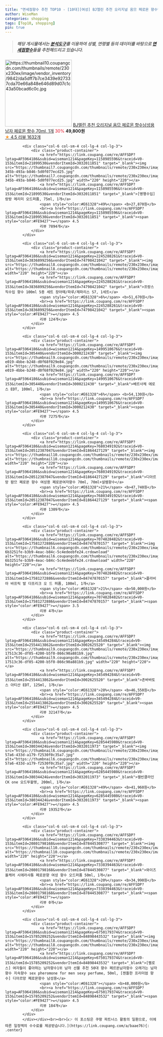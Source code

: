 ```yaml
---
title: "면세점향수 추천 TOP10 - [10대][여성] BJ엘린 추천 오리지널 옴므 페로몬 향수남성용 남자 페로몬 향수 70ml, 1개"
author: WiseMan
categories: shopping
tags: [Top10, shopping]
pin: true
---
```


> ##### 해당 게시물에서는 [**분석도구**](https://itemscout.io/)를 이용하여 **성별**, **연령별** 등의 데이터를 바탕으로 [**면세점향수**](https://link.coupang.com/a/baae76)들을 추천해드리고 있습니다.
<div class="container"><div class="row">
            <div class="col-6 col-sm-4 col-lg-4 col-lg-3">
                <div class="product-container">
                    <a href="https://link.coupang.com/re/AFFSDP?lptag=AF5964186&subid=wiseman1214&pageKey=7230281913&traceid=V0-153&itemId=18344805133&vendorItemId=4194237358" target="_blank"><img src="https://thumbnail10.coupangcdn.com/thumbnails/remote/230x230ex/image/vendor_inventory/9842/da5dff7b7ce3439e927337cda70e66a848e646d89d07c1c43a50bcad6c0c.jpg" alt="https://thumbnail10.coupangcdn.com/thumbnails/remote/230x230ex/image/vendor_inventory/9842/da5dff7b7ce3439e927337cda70e66a848e646d89d07c1c43a50bcad6c0c.jpg" width="220" height="220"></a>
                    <a href="https://link.coupang.com/re/AFFSDP?lptag=AF5964186&subid=wiseman1214&pageKey=7230281913&traceid=V0-153&itemId=18344805133&vendorItemId=4194237358" target="_blank">BJ엘린 추천 오리지널 옴므 페로몬 향수남성용 남자 페로몬 향수 70ml, 1개</a>
                    <span style="color:#E61328">30%</span> <b>49,800원</b>
                    <br><a href="https://link.coupang.com/re/AFFSDP?lptag=AF5964186&subid=wiseman1214&pageKey=7230281913&traceid=V0-153&itemId=18344805133&vendorItemId=4194237358" target="_blank"><span style="color:#FE9427">★</span> 4.5
                    리뷰 1632개</a>
                </div>
            </div>
            
            <div class="col-6 col-sm-4 col-lg-4 col-lg-3">
                <div class="product-container">
                    <a href="https://link.coupang.com/re/AFFSDP?lptag=AF5964186&subid=wiseman1214&pageKey=1158985596&traceid=V0-153&itemId=21899530&vendorItemId=3032011851" target="_blank"><img src="https://thumbnail7.coupangcdn.com/thumbnails/remote/230x230ex/image/product/image/vendoritem/2019/02/22/3032011851/469389f8-345b-493a-b846-5d0f077ecd25.jpg" alt="https://thumbnail7.coupangcdn.com/thumbnails/remote/230x230ex/image/product/image/vendoritem/2019/02/22/3032011851/469389f8-345b-493a-b846-5d0f077ecd25.jpg" width="220" height="220"></a>
                    <a href="https://link.coupang.com/re/AFFSDP?lptag=AF5964186&subid=wiseman1214&pageKey=1158985596&traceid=V0-153&itemId=21899530&vendorItemId=3032011851" target="_blank">[병행수입] 랑방 메리미 오드퍼퓸, 75ml, 1개</a>
                    <span style="color:#E61328">49%</span> <b>27,870원</b>
                    <br><a href="https://link.coupang.com/re/AFFSDP?lptag=AF5964186&subid=wiseman1214&pageKey=1158985596&traceid=V0-153&itemId=21899530&vendorItemId=3032011851" target="_blank"><span style="color:#FE9427">★</span> 4.5
                    리뷰 7894개</a>
                </div>
            </div>
            
            <div class="col-6 col-sm-4 col-lg-4 col-lg-3">
                <div class="product-container">
                    <a href="https://link.coupang.com/re/AFFSDP?lptag=AF5964186&subid=wiseman1214&pageKey=2245288261&traceid=V0-153&itemId=3836899256&vendorItemId=74798421042" target="_blank"><img src="https://thumbnail8.coupangcdn.com/thumbnails/remote/230x230ex/image/vendor_inventory/6de1/12e612f9f8ab01f320d2a9fde5c60a181b7771a44f28438c05065eae397b.jpg" alt="https://thumbnail8.coupangcdn.com/thumbnails/remote/230x230ex/image/vendor_inventory/6de1/12e612f9f8ab01f320d2a9fde5c60a181b7771a44f28438c05065eae397b.jpg" width="220" height="220"></a>
                    <a href="https://link.coupang.com/re/AFFSDP?lptag=AF5964186&subid=wiseman1214&pageKey=2245288261&traceid=V0-153&itemId=3836899256&vendorItemId=74798421042" target="_blank">프랑스 직수입 향수 100ml 5종 세트 장아떼/파루/제파리스 S7, 1세트</a>
                    <span style="color:#E61328">6%</span> <b>51,670원</b>
                    <br><a href="https://link.coupang.com/re/AFFSDP?lptag=AF5964186&subid=wiseman1214&pageKey=2245288261&traceid=V0-153&itemId=3836899256&vendorItemId=74798421042" target="_blank"><span style="color:#FE9427">★</span> 4.5
                    리뷰 124개</a>
                </div>
            </div>
            
            <div class="col-6 col-sm-4 col-lg-4 col-lg-3">
                <div class="product-container">
                    <a href="https://link.coupang.com/re/AFFSDP?lptag=AF5964186&subid=wiseman1214&pageKey=1499510676&traceid=V0-153&itemId=305440&vendorItemId=3000212430" target="_blank"><img src="https://thumbnail9.coupangcdn.com/thumbnails/remote/230x230ex/image/product/image/vendoritem/2015/03/27/3000212430/563b5038-e019-4bbe-b248-d0f68f029e84.jpg" alt="https://thumbnail9.coupangcdn.com/thumbnails/remote/230x230ex/image/product/image/vendoritem/2015/03/27/3000212430/563b5038-e019-4bbe-b248-d0f68f029e84.jpg" width="220" height="220"></a>
                    <a href="https://link.coupang.com/re/AFFSDP?lptag=AF5964186&subid=wiseman1214&pageKey=1499510676&traceid=V0-153&itemId=305440&vendorItemId=3000212430" target="_blank">베르사체 에로스 EDT, 100ml, 1개</a>
                    <span style="color:#E61328">6%</span> <b>54,130원</b>
                    <br><a href="https://link.coupang.com/re/AFFSDP?lptag=AF5964186&subid=wiseman1214&pageKey=1499510676&traceid=V0-153&itemId=305440&vendorItemId=3000212430" target="_blank"><span style="color:#FE9427">★</span> 4.5
                    리뷰 7275개</a>
                </div>
            </div>
            
            <div class="col-6 col-sm-4 col-lg-4 col-lg-3">
                <div class="product-container">
                    <a href="https://link.coupang.com/re/AFFSDP?lptag=AF5964186&subid=wiseman1214&pageKey=7680349192&traceid=V0-153&itemId=20512387047&vendorItemId=81864427129" target="_blank"><img src="https://thumbnail10.coupangcdn.com/thumbnails/remote/230x230ex/image/vendor_inventory/399e/413e1fba1ecfc44e3f982dbb484ce3838c5e7c4262c8264a53d41536a656.jpg" alt="https://thumbnail10.coupangcdn.com/thumbnails/remote/230x230ex/image/vendor_inventory/399e/413e1fba1ecfc44e3f982dbb484ce3838c5e7c4262c8264a53d41536a656.jpg" width="220" height="220"></a>
                    <a href="https://link.coupang.com/re/AFFSDP?lptag=AF5964186&subid=wiseman1214&pageKey=7680349192&traceid=V0-153&itemId=20512387047&vendorItemId=81864427129" target="_blank">디아르망 팜므 페로몬 향수 여성용 페로몬여자향수 70ml, 70ml+설렘향수</a>
                    <span style="color:#E61328">21%</span> <b>47,740원</b>
                    <br><a href="https://link.coupang.com/re/AFFSDP?lptag=AF5964186&subid=wiseman1214&pageKey=7680349192&traceid=V0-153&itemId=20512387047&vendorItemId=81864427129" target="_blank"><span style="color:#FE9427">★</span> 4.5
                    리뷰 1309개</a>
                </div>
            </div>
            
            <div class="col-6 col-sm-4 col-lg-4 col-lg-3">
                <div class="product-container">
                    <a href="https://link.coupang.com/re/AFFSDP?lptag=AF5964186&subid=wiseman1214&pageKey=7074828482&traceid=V0-153&itemId=17581272886&vendorItemId=84747870157" target="_blank"><img src="https://thumbnail6.coupangcdn.com/thumbnails/remote/230x230ex/image/retail/images/929357443863787-6b3251fe-b3b9-4eac-b84c-5c4edeebfe24.crdownload" alt="https://thumbnail6.coupangcdn.com/thumbnails/remote/230x230ex/image/retail/images/929357443863787-6b3251fe-b3b9-4eac-b84c-5c4edeebfe24.crdownload" width="220" height="220"></a>
                    <a href="https://link.coupang.com/re/AFFSDP?lptag=AF5964186&subid=wiseman1214&pageKey=7074828482&traceid=V0-153&itemId=17581272886&vendorItemId=84747870157" target="_blank">플라비아 바프릭 발 다프리크 오 드 퍼퓸, 100ml, 1개</a>
                    <span style="color:#E61328">21%</span> <b>50,000원</b>
                    <br><a href="https://link.coupang.com/re/AFFSDP?lptag=AF5964186&subid=wiseman1214&pageKey=7074828482&traceid=V0-153&itemId=17581272886&vendorItemId=84747870157" target="_blank"><span style="color:#FE9427">★</span> 3.5
                    리뷰 4개</a>
                </div>
            </div>
            
            <div class="col-6 col-sm-4 col-lg-4 col-lg-3">
                <div class="product-container">
                    <a href="https://link.coupang.com/re/AFFSDP?lptag=AF5964186&subid=wiseman1214&pageKey=345494284&traceid=V0-153&itemId=2554413862&vendorItemId=3002625520" target="_blank"><img src="https://thumbnail9.coupangcdn.com/thumbnails/remote/230x230ex/image/retail/images/4531776381421782-17513c36-df05-4200-b5f0-866c90a881b9.jpg" alt="https://thumbnail9.coupangcdn.com/thumbnails/remote/230x230ex/image/retail/images/4531776381421782-17513c36-df05-4200-b5f0-866c90a881b9.jpg" width="220" height="220"></a>
                    <a href="https://link.coupang.com/re/AFFSDP?lptag=AF5964186&subid=wiseman1214&pageKey=345494284&traceid=V0-153&itemId=2554413862&vendorItemId=3002625520" target="_blank">존바바토스 아티산 EDT, 125ml, 1개</a>
                    <span style="color:#E61328">28%</span> <b>46,550원</b>
                    <br><a href="https://link.coupang.com/re/AFFSDP?lptag=AF5964186&subid=wiseman1214&pageKey=345494284&traceid=V0-153&itemId=2554413862&vendorItemId=3002625520" target="_blank"><span style="color:#FE9427">★</span> 4.5
                    리뷰 32147개</a>
                </div>
            </div>
            
            <div class="col-6 col-sm-4 col-lg-4 col-lg-3">
                <div class="product-container">
                    <a href="https://link.coupang.com/re/AFFSDP?lptag=AF5964186&subid=wiseman1214&pageKey=6285445980&traceid=V0-153&itemId=38034424&vendorItemId=3032011973" target="_blank"><img src="https://thumbnail6.coupangcdn.com/thumbnails/remote/230x230ex/image/product/image/vendoritem/2019/02/14/3032011973/b60f51cd-57a6-433d-a179-f2530f0c35a7.jpg" alt="https://thumbnail6.coupangcdn.com/thumbnails/remote/230x230ex/image/product/image/vendoritem/2019/02/14/3032011973/b60f51cd-57a6-433d-a179-f2530f0c35a7.jpg" width="220" height="220"></a>
                    <a href="https://link.coupang.com/re/AFFSDP?lptag=AF5964186&subid=wiseman1214&pageKey=6285445980&traceid=V0-153&itemId=38034424&vendorItemId=3032011973" target="_blank">캘빈클라인 CK one 오드뚜왈렛, 200ml, 1개</a>
                    <span style="color:#E61328">49%</span> <b>41,960원</b>
                    <br><a href="https://link.coupang.com/re/AFFSDP?lptag=AF5964186&subid=wiseman1214&pageKey=6285445980&traceid=V0-153&itemId=38034424&vendorItemId=3032011973" target="_blank"><span style="color:#FE9427">★</span> 4.5
                    리뷰 19352개</a>
                </div>
            </div>
            
            <div class="col-6 col-sm-4 col-lg-4 col-lg-3">
                <div class="product-container">
                    <a href="https://link.coupang.com/re/AFFSDP?lptag=AF5964186&subid=wiseman1214&pageKey=7338394463&traceid=V0-153&itemId=20801798168&vendorItemId=87844530877" target="_blank"><img src="https://thumbnail10.coupangcdn.com/thumbnails/remote/230x230ex/image/vendor_inventory/3c30/2536d39deeb60767fd00724b6e55d16f997e4d026b17dd6bf43b4fb9360c.jpeg" alt="https://thumbnail10.coupangcdn.com/thumbnails/remote/230x230ex/image/vendor_inventory/3c30/2536d39deeb60767fd00724b6e55d16f997e4d026b17dd6bf43b4fb9360c.jpeg" width="220" height="220"></a>
                    <a href="https://link.coupang.com/re/AFFSDP?lptag=AF5964186&subid=wiseman1214&pageKey=7338394463&traceid=V0-153&itemId=20801798168&vendorItemId=87844530877" target="_blank">와이즈올케어 시에라샤통 페로몬향 여성 향수 오드퍼퓸 50ml, 1개</a>
                    <span style="color:#E61328">20%</span> <b>34,990원</b>
                    <br><a href="https://link.coupang.com/re/AFFSDP?lptag=AF5964186&subid=wiseman1214&pageKey=7338394463&traceid=V0-153&itemId=20801798168&vendorItemId=87844530877" target="_blank"><span style="color:#FE9427">★</span> 
                    리뷰 0개</a>
                </div>
            </div>
            
            <div class="col-6 col-sm-4 col-lg-4 col-lg-3">
                <div class="product-container">
                    <a href="https://link.coupang.com/re/AFFSDP?lptag=AF5964186&subid=wiseman1214&pageKey=6750179374&traceid=V0-153&itemId=15785209252&vendorItemId=84898443532" target="_blank"><img src="https://thumbnail8.coupangcdn.com/thumbnails/remote/230x230ex/image/vendor_inventory/41db/938e75ee26a8c7c0c237bb45be6069157f4de1b9a3daad8170bba68be105.jpg" alt="https://thumbnail8.coupangcdn.com/thumbnails/remote/230x230ex/image/vendor_inventory/41db/938e75ee26a8c7c0c237bb45be6069157f4de1b9a3daad8170bba68be105.jpg" width="220" height="220"></a>
                    <a href="https://link.coupang.com/re/AFFSDP?lptag=AF5964186&subid=wiseman1214&pageKey=6750179374&traceid=V0-153&itemId=15785209252&vendorItemId=84898443532" target="_blank">[삘로스] 여자들이 좋아하는 남자향수1위 남자 선물 추천 50대 향수 페르몬남자항수 오래가는 남자향수 지속향수 sex pheromone for men sexy perfume, 50ml, [젠틀한 프리미엄 향수] 디아르망 페로몬향수 남성용</a>
                    <span style="color:#E61328"></span> <b>48,000원</b>
                    <br><a href="https://link.coupang.com/re/AFFSDP?lptag=AF5964186&subid=wiseman1214&pageKey=6750179374&traceid=V0-153&itemId=15785209252&vendorItemId=84898443532" target="_blank"><span style="color:#FE9427">★</span> 4.5
                    리뷰 184개</a>
                </div>
            </div>
            </div></div><br><br>[👉 이 포스팅은 쿠팡 파트너스 활동의 일환으로, 이에 따른 일정액의 수수료를 제공받습니다.](https://link.coupang.com/a/baae76){: .center}